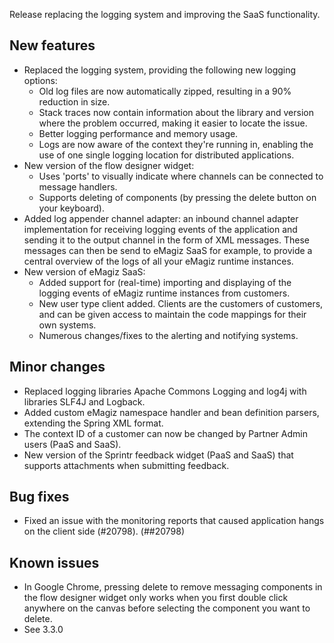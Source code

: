 Release replacing the logging system and improving the SaaS functionality.
## New features
- Replaced the logging system, providing the following new logging options:
  - Old log files are now automatically zipped, resulting in a 90% reduction in size.
  - Stack traces now contain information about the library and version where the problem occurred, making it easier to locate the issue.
  - Better logging performance and memory usage.
  - Logs are now aware of the context they're running in, enabling the use of one single logging location for distributed applications.
- New version of the flow designer widget:
  - Uses 'ports' to visually indicate where channels can be connected to message handlers.
  - Supports deleting of components (by pressing the delete button on your keyboard).
- Added log appender channel adapter: an inbound channel adapter implementation for receiving logging events of the application and sending it to the output channel in the form of XML messages. These messages can then be send to eMagiz SaaS for example, to provide a central overview of the logs of all your eMagiz runtime instances.
- New version of eMagiz SaaS:
  - Added support for (real-time) importing and displaying of the logging events of eMagiz runtime instances from customers.
  - New user type client added. Clients are the customers of customers, and can be given access to maintain the code mappings for their own systems.
  - Numerous changes/fixes to the alerting and notifying systems.
## Minor changes
- Replaced logging libraries Apache Commons Logging and log4j with libraries SLF4J and Logback.
- Added custom eMagiz namespace handler and bean definition parsers, extending the Spring XML format.
- The context ID of a customer can now be changed by Partner Admin users (PaaS and SaaS).
- New version of the Sprintr feedback widget (PaaS and SaaS) that supports attachments when submitting feedback.
## Bug fixes
- Fixed an issue with the monitoring reports that caused application hangs on the client side (#20798). (##20798)
## Known issues
- In Google Chrome, pressing delete to remove messaging components in the flow designer widget only works when you first double click anywhere on the canvas before selecting the component you want to delete.
- See 3.3.0
